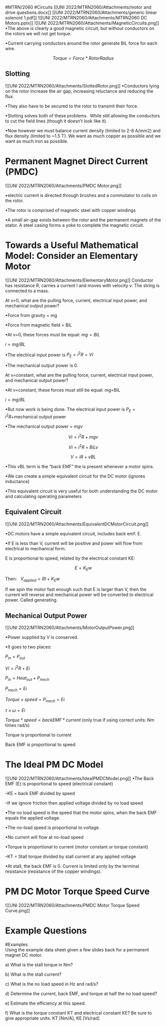 #MTRN/2060 #Circuits 
[[UNI 2022/MTRN2060/Attachments/motor and drive questions.docx]]
[[UNI 2022/MTRN2060/Attachments/generic linear solenoid 1.pdf]]
![[UNI 2022/MTRN2060/Attachments/MTRN2060 DC Motors.pptx]]
![[UNI 2022/MTRN2060/Attachments/MagneticCircuits.png]]
•The above is clearly a good magnetic circuit, but without conductors on the rotors we will not get torque.

•Current carrying conductors around the rotor generate BiL force for each wire.

$$Torque = Force*RotorRadius$$
## Slotting
![[UNI 2022/MTRN2060/Attachments/SlottedRotor.png]]
•Conductors lying on the rotor increase the air gap, increasing reluctance and reducing the flux.

•They also have to be secured to the rotor to transmit their force.

•Slotting solves both of these problems.  While still allowing the conductors to cut the field lines (though it doesn’t look like it).

•Now however we must balance current density (limited to 2-8 A/mm2) and flux density (limited to ~1.5 T). We want as much copper as possible and we want as much iron as possible.

# Permanent Magnet Direct Current (PMDC)
![[UNI 2022/MTRN2060/Attachments/PMDC Motor.png]]

•electric current is directed through brushes and a commutator to coils on the rotor.

•The rotor is comprised of magnetic steel with copper windings

•A small air-gap exists between the rotor and the permanent magnets of the stator. A steel casing forms a yoke to complete the magnetic circuit.

# Towards a Useful Mathematical Model: Consider an Elementary Motor
![[UNI 2022/MTRN2060/Attachments/ElementaryMotor.png]]
Conductor has resistance R, carries a current I and moves with velocity v. The string is connected to a mass.

At v=0, what are the pulling force, current, electrical input power, and mechanical output power?

•Force from gravity = mg

•Force from magnetic field = BiL

•At v=0, these forces must be equal: $mg=BiL$

$i=mg/BL$

•The electrical input power is 
$P_E=i^2 R=Vi$

•The mechanical output power is 0.

At v=constant, what are the pulling force, current, electrical input power, and mechanical output power?

•At v=constant, these forces must still be equal: mg=BiL

$i=mg/BL$

•But now work is being done. The electrical input power is $P_E=i^2 R$+mechanical output power

•The mechanical output power = $mgv$

$$Vi=i^2 R+mgv$$

$$Vi=i^2 R+BiLv$$

$$V=iR+vBL$$

•This vBL term is the “back EMF” the is present whenever a motor spins.

•We can create a simple equivalent circuit for the DC motor (ignores inductance)

•This equivalent circuit is very useful for both understanding the DC motor and calculating operating parameters


## Equivalent Circuit
![[UNI 2022/MTRN2060/Attachments/EquivalentDCMotorCircuit.png]]

•DC motors have a simple equivalent circuit, includes back emf: E.

•If E is less than V, current will be positive and power will flow from electrical to mechanical form.

E is proportional to speed, related by the electrical constant KE:

$$E = K_E w$$

Then:   $V_{applied} = RI + K_Ew$

If we spin the motor fast enough such that E is larger than V, then the current will reverse and mechanical power will be converted to electrical power. Called generating.


## Mechanical Output Power
![[UNI 2022/MTRN2060/Attachments/MotorOutputPower.png]]

•Power supplied by V is conserved.

•It goes to two places:

$P_{in}=P_{out}$

$Vi=i^2 R+Ei$

$P_{in} = Heat_{out}+P_{mech}$

$P_{mech}=Ei$

$Torque×speed=P_{mech}=Ei$

$τ×ω=Ei$

$Torque * speed = back EMF * current$ (only true if using correct units: Nm times rad/s)

Torque is proportional to current

Back EMF is proportional to speed



# The Ideal PM DC Model
![[UNI 2022/MTRN2060/Attachments/IdealPMDCModel.png]]
•The Back EMF (E) is proportional to speed (electrical constant)

–KE = back EMF divided by speed

–If we ignore friction then applied voltage divided by no load speed

•The no load speed is the speed that the motor spins, when the back EMF equals the applied voltage.

•The no-load speed is proportional to voltage.

•No current will flow at no-load speed

•Torque is proportional to current (motor constant or torque constant)

–KT = Stall torque divided by stall current at any applied voltage

•At stall, the back EMF is 0. Current is limited only by the terminal resistance (resistance of the copper windings).


# PM DC Motor Torque Speed Curve
![[UNI 2022/MTRN2060/Attachments/PMDC Motor Torque Speed Curve.png]]


# Example Questions
#Examples  
Using the example data sheet given a few slides back for a permanent magnet DC motor.

a) What is the stall torque in Nm?

b) What is the stall current?

c) What is the no load speed in Hz and rad/s?

d) Determine the current, back EMF, and torque at half the no load speed?

e) Estimate the efficiency at this speed.

f) What is the torque constant KT and electrical constant KE? Be sure to give appropriate units. KT [Nm/A], KE [Vs/rad]